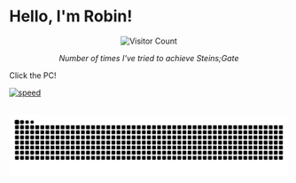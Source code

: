 # Hello, I'm Robin!

<div align="center">

  ![Visitor Count](https://counter-phi-rouge.vercel.app/teachmetw)

  *Number of times I've tried to achieve Steins;Gate*

</div>

Click the PC!

[![speed](https://github.com/user-attachments/assets/06f52c43-1d67-4623-84f3-cf788a0ea433)](https://robinttw.com)



<div align="center">
  <br>
  <img alt="snake eating my contributions" src="https://raw.githubusercontent.com/teachmetw/teachmetw/output/github-contribution-grid-snake-dark.svg" />
  
  <br/><br/><br/>
</div>
